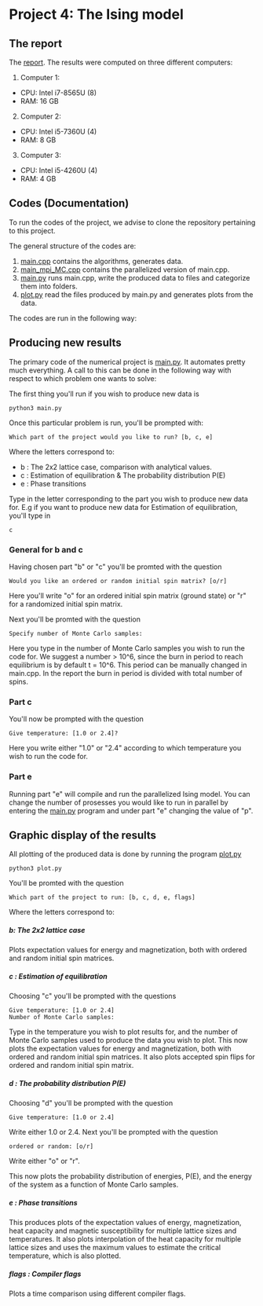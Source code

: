 # Project 4: The Ising model

## The report
The [report](https://github.com/reneaas/ComputationalPhysics/blob/master/projects/project3/report/Project3_report.pdf).
The results were computed on three different computers:
1. Computer 1:
  - CPU: Intel i7-8565U (8)
  - RAM: 16 GB

2. Computer 2:
  - CPU: Intel i5-7360U (4)
  - RAM: 8 GB

3. Computer 3:
  - CPU: Intel i5-4260U (4)
  - RAM: 4 GB


## Codes (Documentation)
To run the codes of the project, we advise to clone the repository pertaining to this project.

The general structure of the codes are:
1. [main.cpp](https://github.com/reneaas/ComputationalPhysics/blob/master/projects/project4/codes/main.cpp) contains the algorithms, generates data.
2. [main_mpi_MC.cpp](https://github.com/reneaas/ComputationalPhysics/blob/master/projects/project4/codes/main_mpi_MC.cpp) contains the parallelized version of main.cpp.
3. [main.py](https://github.com/reneaas/ComputationalPhysics/blob/master/projects/project4/codes/main.py) runs main.cpp, write the produced data to files and categorize them into folders.
4. [plot.py](https://github.com/reneaas/ComputationalPhysics/blob/master/projects/project4/codes/plot.py) read the files produced by main.py and generates plots from the data.


The codes are run in the following way:

## Producing new results

The primary code of the numerical project is [main.py](https://github.com/reneaas/ComputationalPhysics/blob/master/projects/project4/codes/main.py). It automates pretty much everything. A call to this can be done in the following way with respect to which problem one wants to solve:

The first thing you'll run if you wish to produce new data is

```console
python3 main.py
```

Once this particular problem is run, you'll be prompted with:
```console
Which part of the project would you like to run? [b, c, e]
```

Where the letters correspond to:
- b : The 2x2 lattice case, comparison with analytical values.
- c : Estimation of equilibration & The probability distribution P(E)
- e : Phase transitions

Type in the letter corresponding to the part you wish to produce new data for. E.g if you want to produce new data for Estimation of equilibration, you'll type in

```console
c
```
### General for b and c

Having chosen part "b" or "c" you'll be promted with the question

```console
Would you like an ordered or random initial spin matrix? [o/r]
```

Here you'll write "o" for an ordered initial spin matrix (ground state) or "r" for a randomized initial spin matrix.

Next you'll be promted with the question
```console
Specify number of Monte Carlo samples:
```

Here you type in the number of Monte Carlo samples you wish to run the code for. We suggest a number > 10^6, since the burn in period to reach equilibrium is by default t = 10^6. This period can be manually changed in main.cpp. In the report the burn in period is divided with total number of spins.

### Part c

You'll now be prompted with the question
```console
Give temperature: [1.0 or 2.4]?
```
Here you write either "1.0" or "2.4" according to which temperature you wish to run the code for.

### Part e

Running part "e" will compile and run the parallelized Ising model. You can change the number of prosesses you would like to run in parallel by entering the [main.py](https://github.com/reneaas/ComputationalPhysics/blob/master/projects/project4/codes/main.py) program and under part "e" changing the value of "p".

## Graphic display of the results
All plotting of the produced data is done by running the program [plot.py](https://github.com/reneaas/ComputationalPhysics/blob/master/projects/project4/codes/plot.py)

```console
python3 plot.py
```
You'll be promted with the question
```console
Which part of the project to run: [b, c, d, e, flags]
```

Where the letters correspond to:
##### b: The 2x2 lattice case

Plots expectation values for energy and magnetization, both with ordered and random initial spin matrices.

##### c : Estimation of equilibration

Choosing "c" you'll be prompted with the questions
```console
Give temperature: [1.0 or 2.4]
Number of Monte Carlo samples:
```

Type in the temperature you wish to plot results for, and the number of Monte Carlo samples used to produce the data you wish to plot.
This now plots the expectation values for energy and magnetization, both with ordered and random initial spin matrices. It also plots accepted spin flips for ordered and random initial spin matrix.


##### d : The probability distribution P(E)
Choosing "d" you'll be prompted with the question
```console
Give temperature: [1.0 or 2.4]
```

Write either 1.0 or 2.4.
Next you'll be prompted with the question
```console
ordered or random: [o/r]
```

Write either "o" or "r".

This now plots the probability distribution of energies, P(E), and the energy of the system as a function of Monte Carlo samples.


##### e : Phase transitions

This produces plots of the expectation values of energy, magnetization, heat capacity and magnetic susceptibility for multiple lattice sizes and temperatures. It also plots interpolation of the heat capacity for multiple lattice sizes and uses the maximum values to estimate the critical temperature, which is also plotted.



##### flags : Compiler flags

Plots a time comparison using different compiler flags.
